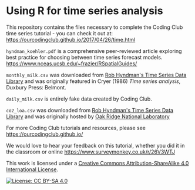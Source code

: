 # Using R for time series analysis

This repository contains the files necessary to complete the Coding Club time series tutorial - you can check it out at:
https://ourcodingclub.github.io/2017/04/26/time.html


`hyndman_koehler.pdf` is a comprehensive peer-reviewed article exploring best practice for choosing between time series forecast models.
https://www.nceas.ucsb.edu/~frazier/RSpatialGuides/

`monthly_milk.csv` was downloaded from [Rob Hyndman's Time Series Data Library](https://datamarket.com/data/set/22ox/monthly-milk-production-pounds-per-cow-jan-62-dec-75#!ds=22ox&display=line) and was originally featured in Cryer (1986) _Time series analysis_, Duxbury Press: Belmont.

`daily_milk.csv` is entirely fake data created by Coding Club.

`co2_loa.csv` was downloaded from [Rob Hyndman's Time Series Data Library](https://datamarket.com/data/set/22qs/monthly-measurements-of-carbon-dioxide-above-mauna-loa-hawaii-jan-1959-dec-1990-units-parts-per-million-ppm-missing-values-have-been-filled-in-by-linear-interpolation-the-data-were-collected-by-scripps-institute-of-oceanography-la-jolla-california#!ds=22qs&display=line) and was originally hosted by [Oak Ridge National Laboratory](https://daac.ornl.gov/get_data/)

For more Coding Club tutorials and resources, please see 
https://ourcodingclub.github.io/

We would love to hear your feedback on this tutorial, whether you did it in the classroom or online
https://www.surveymonkey.co.uk/r/26V3WTJ

This work is licensed under a [Creative Commons Attribution-ShareAlike 4.0 International License](https://creativecommons.org/licenses/by-sa/4.0/).

[![License: CC BY-SA 4.0](https://licensebuttons.net/l/by-sa/4.0/80x15.png)](https://creativecommons.org/licenses/by-sa/4.0/)

